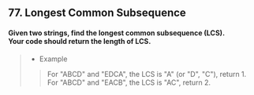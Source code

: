 ## 77. Longest Common Subsequence
#### Given two strings, find the longest common subsequence (LCS).<br>Your code should return the length of LCS.

>* Example
>> For "ABCD" and "EDCA", the LCS is "A" (or "D", "C"), return 1.
>> For "ABCD" and "EACB", the LCS is "AC", return 2.
